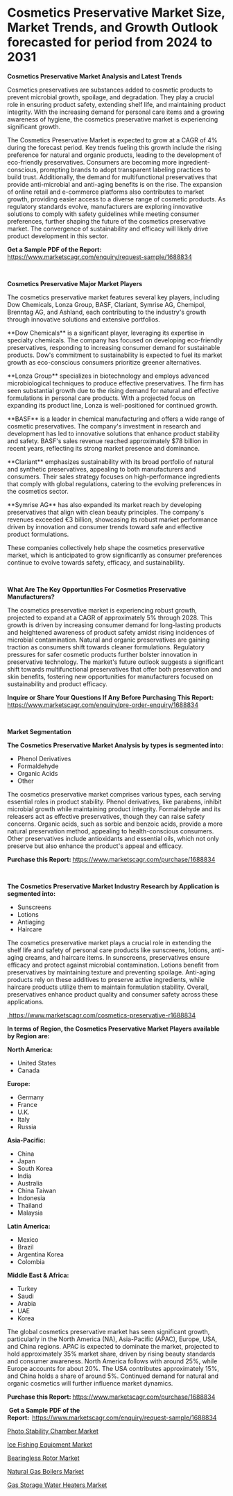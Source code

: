 <p><h1>Cosmetics Preservative Market Size, Market Trends, and Growth Outlook forecasted for period from 2024 to 2031</h1></p><p><strong>Cosmetics Preservative Market Analysis and Latest Trends</strong></p>
<p><p>Cosmetics preservatives are substances added to cosmetic products to prevent microbial growth, spoilage, and degradation. They play a crucial role in ensuring product safety, extending shelf life, and maintaining product integrity. With the increasing demand for personal care items and a growing awareness of hygiene, the cosmetics preservative market is experiencing significant growth.</p><p>The Cosmetics Preservative Market is expected to grow at a CAGR of 4% during the forecast period. Key trends fueling this growth include the rising preference for natural and organic products, leading to the development of eco-friendly preservatives. Consumers are becoming more ingredient-conscious, prompting brands to adopt transparent labeling practices to build trust. Additionally, the demand for multifunctional preservatives that provide anti-microbial and anti-aging benefits is on the rise. The expansion of online retail and e-commerce platforms also contributes to market growth, providing easier access to a diverse range of cosmetic products. As regulatory standards evolve, manufacturers are exploring innovative solutions to comply with safety guidelines while meeting consumer preferences, further shaping the future of the cosmetics preservative market. The convergence of sustainability and efficacy will likely drive product development in this sector.</p></p>
<p><strong>Get a Sample PDF of the Report:&nbsp;</strong> <a href="https://www.marketscagr.com/enquiry/request-sample/1688834?utm_campaign=1529&utm_medium=2&utm_source=Github&utm_content=ia&utm_term=19102024&utm_id=cosmetics-preservative">https://www.marketscagr.com/enquiry/request-sample/1688834</a></p>
<p>&nbsp;</p>
<p><strong>Cosmetics Preservative Major Market Players</strong></p>
<p><p>The cosmetics preservative market features several key players, including Dow Chemicals, Lonza Group, BASF, Clariant, Symrise AG, Chemipol, Brenntag AG, and Ashland, each contributing to the industry's growth through innovative solutions and extensive portfolios.</p><p>**Dow Chemicals** is a significant player, leveraging its expertise in specialty chemicals. The company has focused on developing eco-friendly preservatives, responding to increasing consumer demand for sustainable products. Dow's commitment to sustainability is expected to fuel its market growth as eco-conscious consumers prioritize greener alternatives.</p><p>**Lonza Group** specializes in biotechnology and employs advanced microbiological techniques to produce effective preservatives. The firm has seen substantial growth due to the rising demand for natural and effective formulations in personal care products. With a projected focus on expanding its product line, Lonza is well-positioned for continued growth.</p><p>**BASF** is a leader in chemical manufacturing and offers a wide range of cosmetic preservatives. The company's investment in research and development has led to innovative solutions that enhance product stability and safety. BASF's sales revenue reached approximately $78 billion in recent years, reflecting its strong market presence and dominance.</p><p>**Clariant** emphasizes sustainability with its broad portfolio of natural and synthetic preservatives, appealing to both manufacturers and consumers. Their sales strategy focuses on high-performance ingredients that comply with global regulations, catering to the evolving preferences in the cosmetics sector.</p><p>**Symrise AG** has also expanded its market reach by developing preservatives that align with clean beauty principles. The company's revenues exceeded €3 billion, showcasing its robust market performance driven by innovation and consumer trends toward safe and effective product formulations.</p><p>These companies collectively help shape the cosmetics preservative market, which is anticipated to grow significantly as consumer preferences continue to evolve towards safety, efficacy, and sustainability.</p></p>
<p>&nbsp;</p>
<p><strong>What Are The Key Opportunities For Cosmetics Preservative Manufacturers?</strong></p>
<p><p>The cosmetics preservative market is experiencing robust growth, projected to expand at a CAGR of approximately 5% through 2028. This growth is driven by increasing consumer demand for long-lasting products and heightened awareness of product safety amidst rising incidences of microbial contamination. Natural and organic preservatives are gaining traction as consumers shift towards cleaner formulations. Regulatory pressures for safer cosmetic products further bolster innovation in preservative technology. The market's future outlook suggests a significant shift towards multifunctional preservatives that offer both preservation and skin benefits, fostering new opportunities for manufacturers focused on sustainability and product efficacy.</p></p>
<p><strong>Inquire or Share Your Questions If Any Before Purchasing This Report:</strong> <a href="https://www.marketscagr.com/enquiry/pre-order-enquiry/1688834?utm_campaign=1529&utm_medium=2&utm_source=Github&utm_content=ia&utm_term=19102024&utm_id=cosmetics-preservative">https://www.marketscagr.com/enquiry/pre-order-enquiry/1688834</a></p>
<p>&nbsp;</p>
<p><strong>Market Segmentation</strong></p>
<p><strong>The Cosmetics Preservative Market Analysis by types is segmented into:</strong></p>
<p><ul><li>Phenol Derivatives</li><li>Formaldehyde</li><li>Organic Acids</li><li>Other</li></ul></p>
<p><p>The cosmetics preservative market comprises various types, each serving essential roles in product stability. Phenol derivatives, like parabens, inhibit microbial growth while maintaining product integrity. Formaldehyde and its releasers act as effective preservatives, though they can raise safety concerns. Organic acids, such as sorbic and benzoic acids, provide a more natural preservation method, appealing to health-conscious consumers. Other preservatives include antioxidants and essential oils, which not only preserve but also enhance the product's appeal and efficacy.</p></p>
<p><strong>Purchase this Report:&nbsp;</strong><a href="https://www.marketscagr.com/purchase/1688834?utm_campaign=1529&utm_medium=2&utm_source=Github&utm_content=ia&utm_term=19102024&utm_id=cosmetics-preservative">https://www.marketscagr.com/purchase/1688834</a></p>
<p>&nbsp;</p>
<p><strong>The Cosmetics Preservative Market Industry Research by Application is segmented into:</strong></p>
<p><ul><li>Sunscreens</li><li>Lotions</li><li>Antiaging</li><li>Haircare</li></ul></p>
<p><p>The cosmetics preservative market plays a crucial role in extending the shelf life and safety of personal care products like sunscreens, lotions, anti-aging creams, and haircare items. In sunscreens, preservatives ensure efficacy and protect against microbial contamination. Lotions benefit from preservatives by maintaining texture and preventing spoilage. Anti-aging products rely on these additives to preserve active ingredients, while haircare products utilize them to maintain formulation stability. Overall, preservatives enhance product quality and consumer safety across these applications.</p></p>
<p><a href="https://www.marketscagr.com/cosmetics-preservative-r1688834?utm_campaign=1529&utm_medium=2&utm_source=Github&utm_content=ia&utm_term=19102024&utm_id=cosmetics-preservative">&nbsp;https://www.marketscagr.com/cosmetics-preservative-r1688834</a></p>
<p><strong>In terms of Region, the Cosmetics Preservative Market Players available by Region are:</strong></p>
<p>
    <p> <strong> North America: </strong>
        <ul>
            <li>United States</li>
            <li>Canada</li>
        </ul>
        </p> 
    <p> <strong> Europe: </strong>
        <ul>
            <li>Germany</li>
            <li>France</li>
            <li>U.K.</li>
            <li>Italy</li>
            <li>Russia</li>
        </ul>
        </p> 
    <p> <strong> Asia-Pacific: </strong>
        <ul>
            <li>China</li>
            <li>Japan</li>
            <li>South Korea</li>
            <li>India</li>
            <li>Australia</li>
            <li>China Taiwan</li>
            <li>Indonesia</li>
            <li>Thailand</li>
            <li>Malaysia</li>
        </ul>
        </p> 
    <p> <strong> Latin America: </strong>
        <ul>
            <li>Mexico</li>
            <li>Brazil</li>
            <li>Argentina Korea</li>
            <li>Colombia</li>
        </ul>
        </p> 
    <p> <strong> Middle East & Africa: </strong>
        <ul>
            <li>Turkey</li>
            <li>Saudi</li>
            <li>Arabia</li>
            <li>UAE</li>
            <li>Korea</li>
        </ul>
    </p>
    </p>
<p><p>The global cosmetics preservative market has seen significant growth, particularly in the North America (NA), Asia-Pacific (APAC), Europe, USA, and China regions. APAC is expected to dominate the market, projected to hold approximately 35% market share, driven by rising beauty standards and consumer awareness. North America follows with around 25%, while Europe accounts for about 20%. The USA contributes approximately 15%, and China holds a share of around 5%. Continued demand for natural and organic cosmetics will further influence market dynamics.</p></p>
<p><strong>Purchase this Report: </strong><a href="https://www.marketscagr.com/purchase/1688834?utm_campaign=1529&utm_medium=2&utm_source=Github&utm_content=ia&utm_term=19102024&utm_id=cosmetics-preservative">https://www.marketscagr.com/purchase/1688834</a></p>
<p>&nbsp;<strong>Get a Sample PDF of the Report:&nbsp;&nbsp;</strong><a href="https://www.marketscagr.com/enquiry/request-sample/1688834?utm_campaign=1529&utm_medium=2&utm_source=Github&utm_content=ia&utm_term=19102024&utm_id=cosmetics-preservative">https://www.marketscagr.com/enquiry/request-sample/1688834</a></p>
<p><strong></strong></p>
<p><p><a href="https://www.linkedin.com/pulse/photo-stability-chamber-market-analysis-product-segmentation-raide?utm_campaign=1529&utm_medium=2&utm_source=Github&utm_content=ia&utm_term=19102024&utm_id=cosmetics-preservative">Photo Stability Chamber Market</a></p><p><a href="https://www.linkedin.com/pulse/influencing-factors-ice-fishing-equipment-market-insights-edxte?utm_campaign=1529&utm_medium=2&utm_source=Github&utm_content=ia&utm_term=19102024&utm_id=cosmetics-preservative">Ice Fishing Equipment Market</a></p><p><a href="https://issuu.com/reportprime-2/docs/bearingless-rotor-market-size-2030._8d484dd87eb6ad?utm_campaign=1529&utm_medium=2&utm_source=Github&utm_content=ia&utm_term=19102024&utm_id=cosmetics-preservative">Bearingless Rotor Market</a></p><p><a href="https://www.linkedin.com/pulse/insights-natural-gas-boilers-market-size-which-expanding-59-gfaje?utm_campaign=1529&utm_medium=2&utm_source=Github&utm_content=ia&utm_term=19102024&utm_id=cosmetics-preservative">Natural Gas Boilers Market</a></p><p><a href="https://www.linkedin.com/pulse/future-gas-storage-water-heaters-market-global-forecast-tl0ae?utm_campaign=1529&utm_medium=2&utm_source=Github&utm_content=ia&utm_term=19102024&utm_id=cosmetics-preservative">Gas Storage Water Heaters Market</a></p></p>